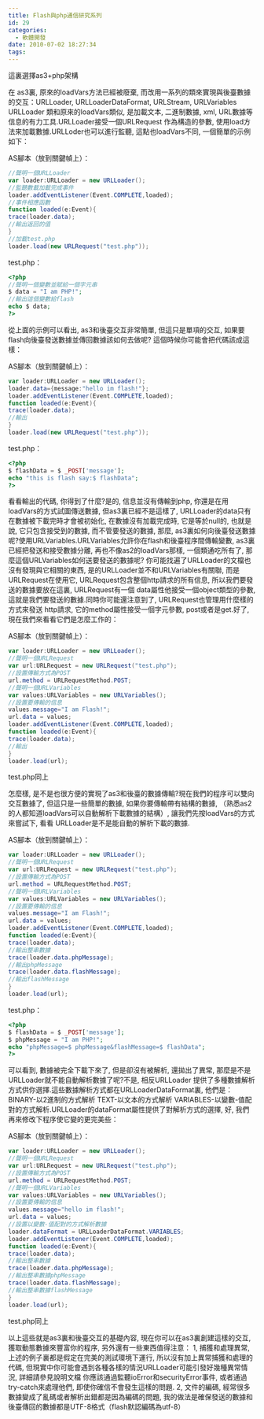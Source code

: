 ```yaml
---
title: Flash與php通信研究系列
id: 29
categories:
  - 軟體開發
date: 2010-07-02 18:27:34
tags:
---
```


這裏選擇as3+php架構

在 as3裏, 原來的loadVars方法已經被廢棄, 而改用一系列的類來實現與後臺數據的交互：URLLoader, URLLoaderDataFormat, URLStream, URLVariables
URLLoader 類和原來的loadVars類似, 是加載文本, 二進制數據, xml, URL數據等信息的有力工具.URLLoader接受一個URLRequest 作為構造的參數, 使用load方法來加載數據.URLLoder也可以進行監聽, 這點也loadVars不同, 一個簡單的示例如下：

<!--more-->

AS腳本（放到關鍵幀上）：

```actionscript
//聲明一個URLLoader
var loader:URLLoader = new URLLoader();
//監聽數載加載完成事件
loader.addEventListener(Event.COMPLETE,loaded);
//事件相應函數
function loaded(e:Event){
trace(loader.data);
//輸出返回的值
}
//加載test.php
loader.load(new URLRequest("test.php"));
```

test.php：

```php
<?php
//聲明一個變數並賦給一個字元串
$ data = "I am PHP!";
//輸出這個變數給flash
echo $ data;
?>
```

從上面的示例可以看出, as3和後臺交互非常簡單, 但這只是單項的交互, 如果要flash向後臺發送數據並傳回數據該如何去做呢?
這個時候你可能會把代碼該成這樣：

AS腳本（放到關鍵幀上）：

```actionscript
var loader:URLLoader = new URLLoader();
loader.data={message:"hello im flash!"};
loader.addEventListener(Event.COMPLETE,loaded);
function loaded(e:Event){
trace(loader.data);
//輸出
}
loader.load(new URLRequest("test.php"));
```

test.php：

```php
<?php
$ flashData = $ _POST['message'];
echo "this is flash say:$ flashData";
?>
```

看看輸出的代碼, 你得到了什麼?是的, 信息並沒有傳輸到php, 你還是在用loadVars的方式試圖傳送數據, 但as3裏已經不是這樣了, URLLoader的data只有在數據被下載完時才會被初始化, 在數據沒有加載完成時, 它是等於null的, 也就是說, 它只包含接受到的數據, 而不管要發送的數據, 那麼, as3裏如何向後臺發送數據呢?使用URLVariables.URLVariables允許你在flash和後臺程序間傳輸變數, as3裏已經把發送和接受數據分離, 再也不像as2的loadVars那樣, 一個類通吃所有了, 那麼這個URLVariables如何送要發送的數據呢?
你可能找遍了URLLoader的文檔也沒有發現與它相關的東西, 是的URLLoader並不和URLVariables有關聯, 而是 URLRequest在使用它, URLRequest包含整個http請求的所有信息, 所以我們要發送的數據要放在這裏, URLRequest有一個 data屬性他接受一個object類型的參數, 這就是我們要發送的數據.同時你可能還注意到了, URLRequest也管理用什麼樣的方式來發送 http請求, 它的method屬性接受一個字元參數, post或者是get.好了, 現在我們來看看它們是怎麼工作的：

AS腳本（放到關鍵幀上）：

```actionscript
var loader:URLLoader = new URLLoader();
//聲明一個URLRequest
var url:URLRequest = new URLRequest("test.php");
//設置傳輸方式為POST
url.method = URLRequestMethod.POST;
//聲明一個URLVariables
var values:URLVariables = new URLVariables();
//設置要傳輸的信息
values.message="I am Flash!";
url.data = values;
loader.addEventListener(Event.COMPLETE,loaded);
function loaded(e:Event){
trace(loader.data);
//輸出
}
loader.load(url);
```

test.php同上

怎麼樣, 是不是也很方便的實現了as3和後臺的數據傳輸?現在我們的程序可以雙向交互數據了, 但這只是一些簡單的數據, 如果你要傳輸帶有結構的數據, （熟悉as2的人都知道loadVars可以自動解析下載數據的結構）, 讓我們先按loadVars的方式來嘗試下, 看看 URLLoader是不是能自動的解析下載的數據.

AS腳本（放到關鍵幀上）：

```actionscript
var loader:URLLoader = new URLLoader();
//聲明一個URLRequest
var url:URLRequest = new URLRequest("test.php");
//設置傳輸方式為POST
url.method = URLRequestMethod.POST;
//聲明一個URLVariables
var values:URLVariables = new URLVariables();
//設置要傳輸的信息
values.message="I am Flash!";
url.data = values;
loader.addEventListener(Event.COMPLETE,loaded);
function loaded(e:Event){
trace(loader.data);
//輸出整串數據
trace(loader.data.phpMessage);
//輸出phpMessage
trace(loader.data.flashMessage);
//輸出flashMessage
}
loader.load(url);
```

test.php：

```php
<?php
$ flashData = $ _POST['message'];
$ phpMessage = "I am PHP!";
echo "phpMessage=$ phpMessage&flashMessage=$ flashData";
?>
```

可以看到, 數據被完全下載下來了, 但是卻沒有被解析, 還拋出了異常, 那麼是不是 URLLoader就不能自動解析數據了呢?不是, 相反URLLoader 提供了多種數據解析方式供你選擇.這些數據解析方式都在URLLoaderDataFormat裏, 他們是：BINARY-以2進制的方式解析 TEXT-以文本的方式解析 VARIABLES-以變數-值配對的方式解析.URLLoader的dataFormat屬性提供了對解析方式的選擇, 好, 我們再來修改下程序使它變的更完美些：

AS腳本（放到關鍵幀上）：

```actionscript
var loader:URLLoader = new URLLoader();
//聲明一個URLRequest
var url:URLRequest = new URLRequest("test.php");
//設置傳輸方式為POST
url.method = URLRequestMethod.POST;
//聲明一個URLVariables
var values:URLVariables = new URLVariables();
//設置要傳輸的信息
values.message="hello im flash!";
url.data = values;
//設置以變數-值配對的方式解析數據
loader.dataFormat = URLLoaderDataFormat.VARIABLES;
loader.addEventListener(Event.COMPLETE,loaded);
function loaded(e:Event){
trace(loader.data);
//輸出整串數據
trace(loader.data.phpMessage);
//輸出整串數據phpMessage
trace(loader.data.flashMessage);
//輸出整串數據flashMessage
}
loader.load(url);
```

test.php同上

以上這些就是as3裏和後臺交互的基礎內容, 現在你可以在as3裏創建這樣的交互, 獲取動態數據來豐富你的程序, 另外還有一些東西值得注意：
1, 捕獲和處理異常, 上述的例子裏都是假定在完美的測試環境下運行, 所以沒有加上異常捕獲和處理的代碼, 但現實中你可能會遇到各種各樣的情況URLLoader可能引發好幾種異常情況, 詳細請參見說明文檔
你應該通過監聽ioError和securityError事件, 或者通過try-catch來處理他們, 即使你確信不會發生這樣的問題.
2, 文件的編碼, 經常很多數據變成了亂碼或者解析出錯都是因為編碼的問題, 我的做法是確保發送的數據和後臺傳回的數據都是UTF-8格式（flash默認編碼為utf-8）
